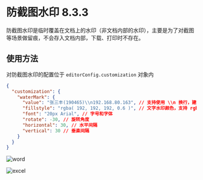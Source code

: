 # 防截图水印 <span class="ant-tag">8.3.3</span>

防截图水印是临时覆盖在文档上的水印（非文档内部的水印），主要是为了对截图等场景做留痕，不会存入文档内部，下载、打印时不存在。

<FeedsAds />

## 使用方法

对防截图水印的配置位于 `editorConfig.customization` 对象内

```json
{
  "customization": {
    "waterMark": {
      "value": "张三丰(190465)\\n192.168.80.163", // 支持使用 \\n 换行，建议不超过2行
      "fillstyle": "rgba( 192, 192, 192, 0.6 )", // 文字水印颜色，支持 rgba 和 hax 颜色（如：#ff0000）
      "font": "20px Arial", // 字号和字体
      "rotate": -30, // 旋转角度
      "horizontal": 30, // 水平间隔
      "vertical": 30 // 垂直间隔
    }
  }
}
```

![word](/images/watermark1.png)

![excel](/images/watermark2.png)
